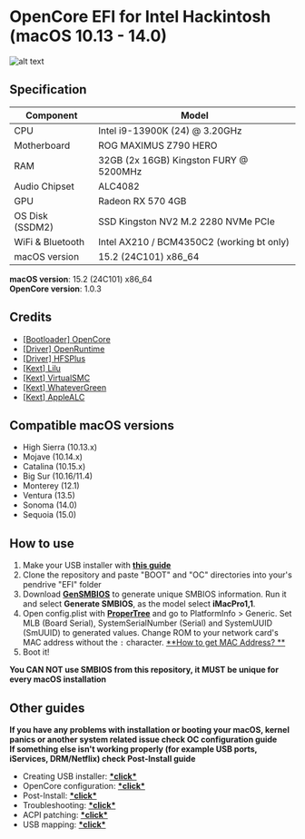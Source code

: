 # OpenCore EFI for Intel Hackintosh (macOS 10.13 - 14.0)

![alt text](https://raw.githubusercontent.com/gabrielmaialva33/efi-opencore-z690p/main/.github/images/img3.png)

## Specification

| **Component**    | **Model**                                 |
|------------------|-------------------------------------------|
| CPU              | Intel i9-13900K (24) @ 3.20GHz            |
| Motherboard      | ROG MAXIMUS Z790 HERO                     |
| RAM              | 32GB (2x 16GB) Kingston FURY @ 5200MHz    |
| Audio Chipset    | ALC4082                                   |
| GPU              | Radeon RX 570 4GB                         |
| OS Disk (SSDM2)  | SSD Kingston NV2 M.2 2280 NVMe PCIe       |
| WiFi & Bluetooth | Intel AX210 / BCM4350C2 (working bt only) |
| macOS version    | 15.2 (24C101) x86_64                      |

**macOS version**: 15.2 (24C101) x86_64  
**OpenCore version**: 1.0.3

## Credits

- [[Bootloader] OpenCore](https://github.com/acidanthera/OpenCorePkg)
- [[Driver] OpenRuntime](https://github.com/acidanthera/OpenCorePkg)
- [[Driver] HFSPlus](https://github.com/acidanthera/OcBinaryData/blob/master/Drivers/HfsPlus.efi)
- [[Kext] Lilu](https://github.com/acidanthera/Lilu)
- [[Kext] VirtualSMC](https://github.com/acidanthera/VirtualSMC)
- [[Kext] WhateverGreen](https://github.com/acidanthera/WhateverGreen)
- [[Kext] AppleALC](https://github.com/acidanthera/AppleALC)

## Compatible macOS versions

- High Sierra (10.13.x)
- Mojave (10.14.x)
- Catalina (10.15.x)
- Big Sur (10.16/11.4)
- Monterey (12.1)
- Ventura (13.5)
- Sonoma (14.0)
- Sequoia (15.0)

## How to use

1. Make your USB installer with [**this guide**](https://dortania.github.io/OpenCore-Install-Guide/installer-guide/)
2. Clone the repository and paste "BOOT" and "OC" directories into your's pendrive "EFI" folder
3. Download [**GenSMBIOS**](https://github.com/corpnewt/GenSMBIOS) to generate unique SMBIOS information. Run it and
   select **Generate SMBIOS**, as the model select **iMacPro1,1**.
4. Open config.plist with [**ProperTree**](https://github.com/corpnewt/ProperTree) and go to PlatformInfo > Generic. Set
   MLB (Board Serial), SystemSerialNumber (Serial) and SystemUUID (SmUUID) to generated values. Change ROM to your
   network card's MAC address without the `:` character. [**How to get MAC Address?
   **](https://www.wikihow.com/Find-the-MAC-Address-of-Your-Computer)
5. Boot it!

**You CAN NOT use SMBIOS from this repository, it MUST be unique for every macOS installation**

## Other guides

**If you have any problems with installation or booting your macOS, kernel panics or another system related issue check
OC configuration guide**  
**If something else isn't working properly (for example USB ports, iServices, DRM/Netflix) check Post-Install guide**

- Creating USB installer: [**\*click\***](https://dortania.github.io/OpenCore-Install-Guide/installer-guide/)
- OpenCore configuration: [**\*click\***](https://dortania.github.io/OpenCore-Install-Guide/AMD/zen.html)
- Post-Install: [**\*click\***](https://dortania.github.io/OpenCore-Post-Install/)
- Troubleshooting: [**\*click\***](https://dortania.github.io/OpenCore-Post-Install/)
- ACPI patching: [**\*click\***](https://dortania.github.io/Getting-Started-With-ACPI/)
- USB mapping: [**\*click\***](https://dortania.github.io/OpenCore-Post-Install/usb/)
